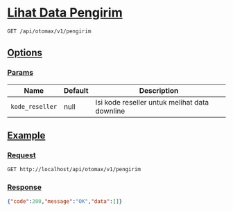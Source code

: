 # [Lihat Data Pengirim]()

```bash
GET /api/otomax/v1/pengirim
```

## [Options]()

### [Params]()

Name | Default | Description
--- | --- | ---
`kode_reseller` | null | Isi kode reseller untuk melihat data downline

## [Example]()

### [Request]()

```bash
GET http://localhost/api/otomax/v1/pengirim
```

### [Response]()

```json
{"code":200,"message":"OK","data":[]}
```